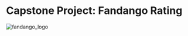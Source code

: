# Capstone Project: Fandango Rating 

![fandango_logo](https://github.com/user-attachments/assets/0da63161-5bc1-45e7-b7a9-e5ae8fa5c635)

